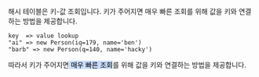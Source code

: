 해시 테이블은 키-값 조회입니다. 키가 주어지면 매우 빠른 조회를 위해 값을 키와 연결하는 방법을 제공합니다.

```block
key  => value lookup
"ai" => new Person(iq=179, name='ben')
"barb" => new Person(q=140, name='hacky')
```

따라서 키가 주어지면<mark style="background: #ADCCFFA6;"> 매우 빠른 조회</mark>를 위해 값을 키와 연결하는 방법을 제공합니다.

